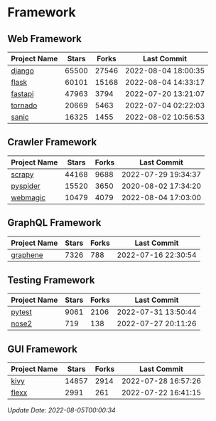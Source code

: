 # Framework

## Web Framework
| Project Name | Stars | Forks | Last Commit |
| ------------ | ----- | ----- | ----------- |
| [django](https://github.com/django/django) | 65500 | 27546 | 2022-08-04 18:00:35 |
| [flask](https://github.com/pallets/flask) | 60101 | 15168 | 2022-08-04 14:33:17 |
| [fastapi](https://github.com/tiangolo/fastapi) | 47963 | 3794 | 2022-07-20 13:21:07 |
| [tornado](https://github.com/tornadoweb/tornado) | 20669 | 5463 | 2022-07-04 02:22:03 |
| [sanic](https://github.com/sanic-org/sanic) | 16325 | 1455 | 2022-08-02 10:56:53 |

## Crawler Framework
| Project Name | Stars | Forks | Last Commit |
| ------------ | ----- | ----- | ----------- |
| [scrapy](https://github.com/scrapy/scrapy) | 44168 | 9688 | 2022-07-29 19:34:37 |
| [pyspider](https://github.com/binux/pyspider) | 15520 | 3650 | 2020-08-02 17:34:20 |
| [webmagic](https://github.com/code4craft/webmagic) | 10479 | 4079 | 2022-08-04 17:03:00 |

## GraphQL Framework
| Project Name | Stars | Forks | Last Commit |
| ------------ | ----- | ----- | ----------- |
| [graphene](https://github.com/graphql-python/graphene) | 7326 | 788 | 2022-07-16 22:30:54 |

## Testing Framework
| Project Name | Stars | Forks | Last Commit |
| ------------ | ----- | ----- | ----------- |
| [pytest](https://github.com/pytest-dev/pytest) | 9061 | 2106 | 2022-07-31 13:50:44 |
| [nose2](https://github.com/nose-devs/nose2) | 719 | 138 | 2022-07-27 20:11:26 |

## GUI Framework
| Project Name | Stars | Forks | Last Commit |
| ------------ | ----- | ----- | ----------- |
| [kivy](https://github.com/kivy/kivy) | 14857 | 2914 | 2022-07-28 16:57:26 |
| [flexx](https://github.com/flexxui/flexx) | 2991 | 261 | 2022-07-22 16:41:15 |

*Update Date: 2022-08-05T00:00:34*